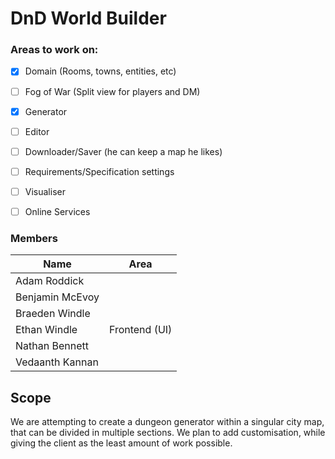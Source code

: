 # DnD World Builder

### Areas to work on:
 - [x] Domain (Rooms, towns, entities, etc)
 - [ ] Fog of War (Split view for players and DM)
 - [x] Generator
 - [ ] Editor
 - [ ] Downloader/Saver (he can keep a map he likes) 
 - [ ] Requirements/Specification settings
 - [ ] Visualiser
 - [ ] Online Services
 

### Members

| Name | Area |
| ------ | ------ |
| Adam Roddick |        |
| Benjamin McEvoy |        |
| Braeden Windle |        |
| Ethan Windle | Frontend (UI) |
| Nathan Bennett |        |
| Vedaanth Kannan |        |

## Scope

We are attempting to create a dungeon generator within a singular city map, that can be divided in multiple sections. We plan to add customisation, while giving the client as the least amount of work possible. 

